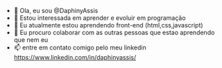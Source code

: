 - 👋 Ola, eu sou @DaphinyAssis
- 👀 Estou interessada em aprender e evoluir em programação
- 🌱 Eu atualmente estou aprendendo front-end (html,css,javascript)
- 💞️ Eu procuro colaborar com as outras pessoas que estao aprendendo que nem eu
- 📫 entre em contato comigo pelo meu linkedin https://www.linkedin.com/in/daphinyassis/

<!---
DaphinyAssis/DaphinyAssis is a ✨ special ✨ repository because its `README.md` (this file) appears on your GitHub profile.
You can click the Preview link to take a look at your changes.
--->
